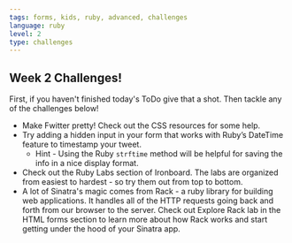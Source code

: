 ```yaml
---
tags: forms, kids, ruby, advanced, challenges
language: ruby
level: 2
type: challenges
---
```


## Week 2 Challenges!

First, if you haven't finished today's ToDo give that a shot. Then tackle any of the challenges below!

+ Make Fwitter pretty! Check out the CSS resources for some help. 
+ Try adding a hidden input in your form that works with Ruby’s DateTime feature to timestamp your tweet.
  * Hint - Using the Ruby `strftime` method will be helpful for saving the info in a nice display format.
+ Check out the Ruby Labs section of Ironboard. The labs are organized from easiest to hardest - so try them out from top to bottom.
+ A lot of Sinatra's magic comes from Rack - a ruby library for building web applications. It handles all of the HTTP requests going back and forth from our browser to the server. Check out Explore Rack lab in the HTML forms section to learn more about how Rack works and start getting under the hood of your Sinatra app.
